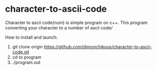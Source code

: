 # character-to-ascii-code
Character to ascii code(num) is simple program on c++. This program converting your character to a number of ascii code/

How to install and launch:
1.  git clone origin https://github.com/dimonchikous/character-to-ascii-code.git
2.  cd to program
3. ./program.out

